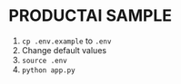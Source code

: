 # PRODUCTAI SAMPLE

1. ```cp .env.example``` to ```.env```
2. Change default values
3. ```source .env```
4. ```python app.py```
